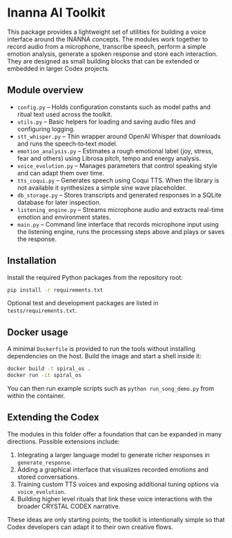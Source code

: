 # Inanna AI Toolkit

This package provides a lightweight set of utilities for building a voice interface around the INANNA concepts.  The modules work together to record audio from a microphone, transcribe speech, perform a simple emotion analysis, generate a spoken response and store each interaction.  They are designed as small building blocks that can be extended or embedded in larger Codex projects.

## Module overview

- `config.py` – Holds configuration constants such as model paths and ritual text used across the toolkit.
- `utils.py` – Basic helpers for loading and saving audio files and configuring logging.
- `stt_whisper.py` – Thin wrapper around OpenAI Whisper that downloads and runs the speech‑to‑text model.
- `emotion_analysis.py` – Estimates a rough emotional label (joy, stress, fear and others) using Librosa pitch, tempo and energy analysis.
- `voice_evolution.py` – Manages parameters that control speaking style and can adapt them over time.
- `tts_coqui.py` – Generates speech using Coqui TTS.  When the library is not available it synthesizes a simple sine wave placeholder.
- `db_storage.py` – Stores transcripts and generated responses in a SQLite database for later inspection.
- `listening_engine.py` – Streams microphone audio and extracts real-time emotion and environment states.
- `main.py` – Command line interface that records microphone input using the listening engine, runs the processing steps above and plays or saves the response.

## Installation

Install the required Python packages from the repository root:

```bash
pip install -r requirements.txt
```

Optional test and development packages are listed in `tests/requirements.txt`.

## Docker usage

A minimal `Dockerfile` is provided to run the tools without installing dependencies on the host.  Build the image and start a shell inside it:

```bash
docker build -t spiral_os .
docker run -it spiral_os
```

You can then run example scripts such as `python run_song_demo.py` from within the container.

## Extending the Codex

The modules in this folder offer a foundation that can be expanded in many directions.  Possible extensions include:

1. Integrating a larger language model to generate richer responses in `generate_response`.
2. Adding a graphical interface that visualizes recorded emotions and stored conversations.
3. Training custom TTS voices and exposing additional tuning options via `voice_evolution`.
4. Building higher level rituals that link these voice interactions with the broader CRYSTAL CODEX narrative.

These ideas are only starting points; the toolkit is intentionally simple so that Codex developers can adapt it to their own creative flows.
